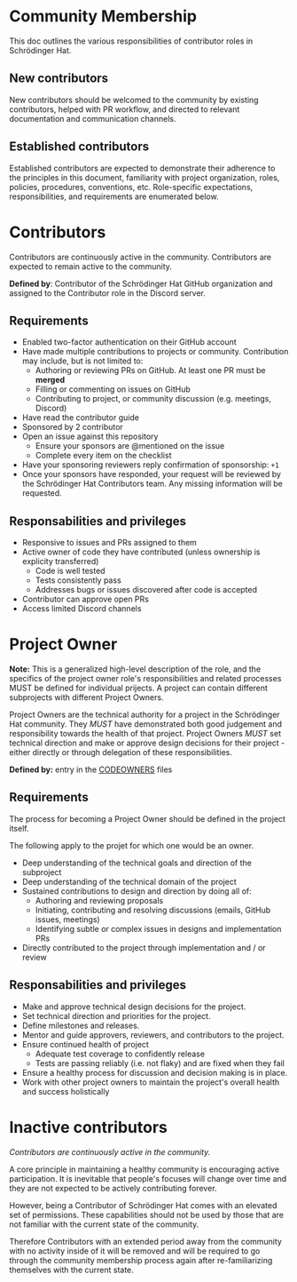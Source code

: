 # Community Membership

This doc outlines the various responsibilities of contributor roles in Schrödinger Hat.

## New contributors

New contributors should be welcomed to the community by existing contributors, helped with PR workflow, and directed to relevant documentation and communication channels.

## Established contributors

Established contributors are expected to demonstrate their adherence to the principles in this document, familiarity with project organization, roles, policies, procedures, conventions, etc. Role-specific expectations, responsibilities, and requirements are enumerated below.

# Contributors

Contributors are continuously active in the community. Contributors are expected to remain active to the community.

**Defined by**: Contributor of the Schrödinger Hat GitHub organization and assigned to the Contributor role in the Discord server.

## Requirements

- Enabled two-factor authentication on their GitHub account
- Have made multiple contributions to projects or community. Contribution may include, but is not limited to:
  - Authoring or reviewing PRs on GitHub. At least one PR must be **merged**
  - Filling or commenting on issues on GitHub
  - Contributing to project, or community discussion (e.g. meetings, Discord)
- Have read the contributor guide
- Sponsored by 2 contributor
- Open an issue against this repository
  - Ensure your sponsors are @mentioned on the issue
  - Complete every item on the checklist
- Have your sponsoring reviewers reply confirmation of sponsorship: `+1`
- Once your sponsors have responded, your request will be reviewed by the Schrödinger Hat Contributors team. Any missing information will be requested.

## Responsabilities and privileges

- Responsive to issues and PRs assigned to them
- Active owner of code they have contributed (unless ownership is explicity transferred)
  - Code is well tested
  - Tests consistently pass
  - Addresses bugs or issues discovered after code is accepted
- Contributor can approve open PRs
- Access limited Discord channels

# Project Owner

**Note:** This is a generalized high-level description of the role, and the specifics of the project owner role's responsibilities and related processes MUST be defined for individual prijects. A project can contain different subprojects with different Project Owners.

Project Owners are the technical authority for a project in the Schrödinger Hat community. They *MUST* have demonstrated both good judgement and responsibility towards the health of that project. Project Owners *MUST* set technical direction and make or approve design decisions for their project - either directly or through delegation of these responsibilities.

**Defined by:** entry in the [CODEOWNERS](https://docs.github.com/en/repositories/managing-your-repositorys-settings-and-features/customizing-your-repository/about-code-owners) files

## Requirements

The process for becoming a Project Owner should be defined in the project itself.

The following apply to the projet for which one would be an owner.

- Deep understanding of the technical goals and direction of the subproject
- Deep understanding of the technical domain of the project
- Sustained contributions to design and direction by doing all of:
  - Authoring and reviewing proposals
  - Initiating, contributing and resolving discussions (emails, GitHub issues, meetings)
  - Identifying subtle or complex issues in designs and implementation PRs
- Directly contributed to the project through implementation and / or review

## Responsabilities and privileges

- Make and approve technical design decisions for the project.
- Set technical direction and priorities for the project.
- Define milestones and releases.
- Mentor and guide approvers, reviewers, and contributors to the project.
- Ensure continued health of project
  - Adequate test coverage to confidently release
  - Tests are passing reliably (i.e. not flaky) and are fixed when they fail
- Ensure a healthy process for discussion and decision making is in place.
- Work with other project owners to maintain the project's overall health and success holistically


# Inactive contributors

_Contributors are continuously active in the community._

A core principle in maintaining a healthy community is encouraging active participation. It is inevitable that people's focuses will change over time and they are not expected to be actively contributing forever.

However, being a Contributor of Schrödinger Hat comes with an elevated set of permissions. These capabilities should not be used by those that are not familiar with the current state of the community.

Therefore Contributors with an extended period away from the community with no activity inside of it will be removed and will be required to go through the community membership process again after re-familiarizing themselves with the current state.

